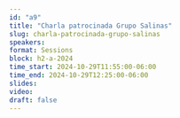 ```yaml
---
id: "a9"
title: "Charla patrocinada Grupo Salinas"
slug: charla-patrocinada-grupo-salinas
speakers:
format: Sessions
block: h2-a-2024
time_start: 2024-10-29T11:55:00-06:00
time_end: 2024-10-29T12:25:00-06:00
slides: 
video: 
draft: false
---
```


